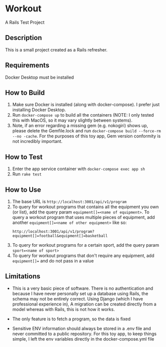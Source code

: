 # Workout
A Rails Test Project

## Description
This is a small project created as a Rails refresher.

## Requirements
Docker Desktop must be installed

## How to Build
1. Make sure Docker is installed (along with docker-compose). I prefer just installing Docker Desktop.
2. Run `docker-compose up` to build all the containers (NOTE: I only tested this with MacOS, so it may vary slightly between systems).
3. Note, if an error regarding a missing gem (e.g. nokogiri) shows up, please delete the Gemfile.lock and run `docker-compose build --force-rm --no -cache`.
   For the purposes of this toy app, Gem version conformity is not incredibly important.

## How to Test
1. Enter the app service container with `docker-compose exec app sh`
2. Run `rake test`

## How to Use
1. The base URL is `http://localhost:3001/api/v1/program`
2. To query for workout programs that contains all the equipment you own (or list), add the query param `equipment[]=<name of equipment>`. To query a workout
   program that uses multiple pieces of equipment, add another `equipment[]=<name of other equipment>` like so:
   ```
   http://localhost:3001/api/v1/program?equipment[]=football&equipment[]=basketball
   ```
3. To query for workout programs for a certain sport, add the query param `sport=<name of sport>`
4. To query for workout programs that don't require any equipment, add `equipment[]=` and do not pass in a value

## Limitations
- This is a very basic piece of software. There is no authentication and because I have never personally set up a database using Rails, the schema
may not be entirely correct. Using Django (which I have professional experience in), A migration can be created directly from a model whereas with Rails,
this is not how it works.

- The only feature is to fetch a program, so the data is fixed

- Sensitive ENV information should always be stored in a .env file and never committed to a public repository. For this toy app, to keep things simple, I left the env variables directly in the docker-compose.yml file
